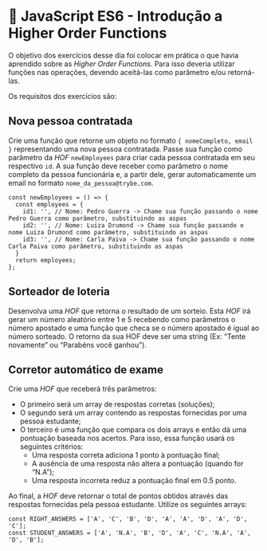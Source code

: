 # :pencil: JavaScript ES6 - Introdução a Higher Order Functions

O objetivo dos exercícios desse dia foi colocar em prática o que havia aprendido sobre as _Higher Order Functions_. Para isso deveria utilizar funções nas operações, devendo aceitá-las como parâmetro e/ou retorná-las.

Os requisitos dos exercícios são:

## Nova pessoa contratada

Crie uma função que retorne um objeto no formato `{ nomeCompleto, email }` representando uma nova pessoa contratada. Passe sua função como parâmetro da _HOF_ `newEmployees` para criar cada pessoa contratada em seu respectivo `id`. A sua função deve receber como parâmetro o nome completo da pessoa funcionária e, a partir dele, gerar automaticamente um email no formato `nome_da_pessoa@trybe.com`.

```
const newEmployees = () => {
  const employees = {
    id1: '', // Nome: Pedro Guerra -> Chame sua função passando o nome Pedro Guerra como parâmetro, substituindo as aspas
    id2: '', // Nome: Luiza Drumond -> Chame sua função passando o nome Luiza Drumond como parâmetro, substituindo as aspas
    id3: '', // Nome: Carla Paiva -> Chame sua função passando o nome Carla Paiva como parâmetro, substituindo as aspas
  }
  return employees;
};
```

## Sorteador de loteria

Desenvolva uma _HOF_ que retorna o resultado de um sorteio. Esta _HOF_ irá gerar um número aleatório entre 1 e 5 recebendo como parâmetros o número apostado e uma função que checa se o número apostado é igual ao número sorteado. O retorno da sua HOF deve ser uma string (Ex: “Tente novamente” ou “Parabéns você ganhou”).

## Corretor automático de exame

Crie uma _HOF_ que receberá três parâmetros:

- O primeiro será um array de respostas corretas (soluções);
- O segundo será um array contendo as respostas fornecidas por uma pessoa estudante;
- O terceiro é uma função que compara os dois arrays e então dá uma pontuação baseada nos acertos. Para isso, essa função usará os seguintes critérios:
  - Uma resposta correta adiciona 1 ponto à pontuação final;
  - A ausência de uma resposta não altera a pontuação (quando for “N.A”);
  - Uma resposta incorreta reduz a pontuação final em 0.5 ponto.

Ao final, a _HOF_ deve retornar o total de pontos obtidos através das respostas fornecidas pela pessoa estudante. Utilize os seguintes arrays:

```
const RIGHT_ANSWERS = ['A', 'C', 'B', 'D', 'A', 'A', 'D', 'A', 'D', 'C'];
const STUDENT_ANSWERS = ['A', 'N.A', 'B', 'D', 'A', 'C', 'N.A', 'A', 'D', 'B'];
```
